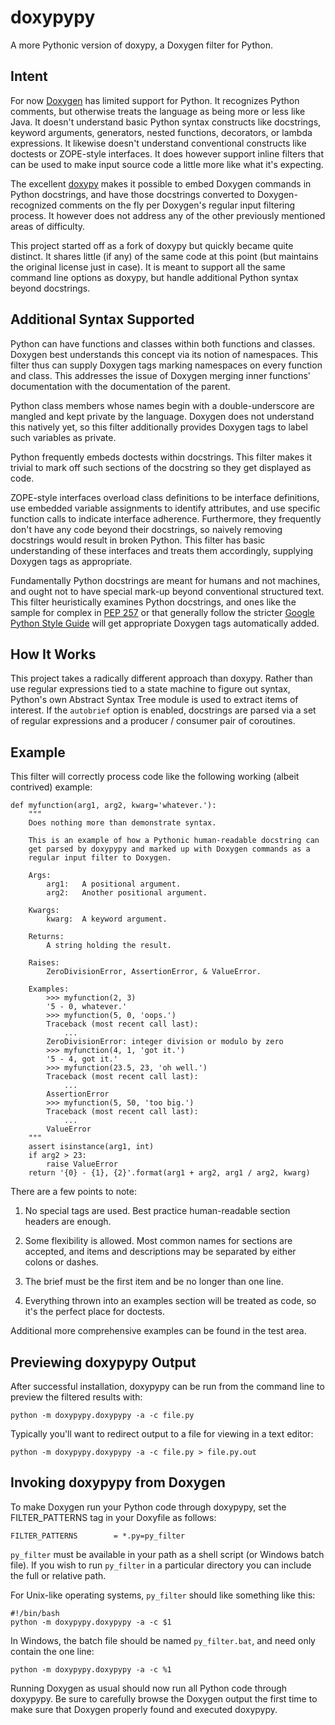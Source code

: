 doxypypy
========

A more Pythonic version of doxypy, a Doxygen filter for Python.

## Intent

For now [Doxygen](http://www.stack.nl/~dimitri/doxygen/) has limited support for
Python.  It recognizes Python comments, but otherwise treats the language as being
more or less like Java.  It doesn't understand basic Python syntax constructs like
docstrings, keyword arguments, generators, nested functions, decorators, or
lambda expressions.  It likewise doesn't understand conventional constructs like
doctests or ZOPE-style interfaces.  It does however support inline filters that
can be used to make input source code a little more like what it's expecting.

The excellent [doxypy](https://github.com/Feneric/doxypy) makes it possible
to embed Doxygen commands in Python docstrings, and have those docstrings
converted to Doxygen-recognized comments on the fly per Doxygen's regular
input filtering process.  It however does not address any of the other
previously mentioned areas of difficulty.

This project started off as a fork of doxypy but quickly became quite distinct.
It shares little (if any) of the same code at this point (but maintains the
original license just in case).  It is meant to support all the same command
line options as doxypy, but handle additional Python syntax beyond docstrings.

## Additional Syntax Supported

Python can have functions and classes within both functions and classes.
Doxygen best understands this concept via its notion of namespaces.  This filter
thus can supply Doxygen tags marking namespaces on every function and class.
This addresses the issue of Doxygen merging inner functions' documentation with
the documentation of the parent.

Python class members whose names begin with a double-underscore are mangled
and kept private by the language.  Doxygen does not understand this natively
yet, so this filter additionally provides Doxygen tags to label such variables
as private.

Python frequently embeds doctests within docstrings.  This filter makes it
trivial to mark off such sections of the docstring so they get displayed as
code.

ZOPE-style interfaces overload class definitions to be interface definitions,
use embedded variable assignments to identify attributes, and use specific
function calls to indicate interface adherence.  Furthermore, they frequently
don't have any code beyond their docstrings, so naively removing docstrings
would result in broken Python.  This filter has basic understanding of these
interfaces and treats them accordingly, supplying Doxygen tags as appropriate.

Fundamentally Python docstrings are meant for humans and not machines, and ought
not to have special mark-up beyond conventional structured text.  This filter
heuristically examines Python docstrings, and ones like the sample for complex
in [PEP 257](http://www.python.org/dev/peps/pep-0257/) or that generally follow
the stricter [Google Python Style Guide](http://google-styleguide.googlecode.com/svn/trunk/pyguide.html?showone=Comments#Comments)
will get appropriate Doxygen tags automatically added.

## How It Works

This project takes a radically different approach than doxypy.  Rather than use
regular expressions tied to a state machine to figure out syntax, Python's own
Abstract Syntax Tree module is used to extract items of interest.  If the
`autobrief` option is enabled, docstrings are parsed via a set of regular
expressions and a producer / consumer pair of coroutines.

## Example

This filter will correctly process code like the following working (albeit
contrived) example:

    def myfunction(arg1, arg2, kwarg='whatever.'):
        """
        Does nothing more than demonstrate syntax.

        This is an example of how a Pythonic human-readable docstring can
        get parsed by doxypypy and marked up with Doxygen commands as a
        regular input filter to Doxygen.

        Args:
            arg1:   A positional argument.
            arg2:   Another positional argument.

        Kwargs:
            kwarg:  A keyword argument.

        Returns:
            A string holding the result.

        Raises:
            ZeroDivisionError, AssertionError, & ValueError.

        Examples:
            >>> myfunction(2, 3)
            '5 - 0, whatever.'
            >>> myfunction(5, 0, 'oops.')
            Traceback (most recent call last):
                ...
            ZeroDivisionError: integer division or modulo by zero
            >>> myfunction(4, 1, 'got it.')
            '5 - 4, got it.'
            >>> myfunction(23.5, 23, 'oh well.')
            Traceback (most recent call last):
                ...
            AssertionError
            >>> myfunction(5, 50, 'too big.')
            Traceback (most recent call last):
                ...
            ValueError
        """
        assert isinstance(arg1, int)
        if arg2 > 23:
            raise ValueError
        return '{0} - {1}, {2}'.format(arg1 + arg2, arg1 / arg2, kwarg)

There are a few points to note:

1.  No special tags are used.  Best practice human-readable section headers
are enough.

2.  Some flexibility is allowed.  Most common names for sections are accepted,
and items and descriptions may be separated by either colons or dashes.

3.  The brief must be the first item and be no longer than one line.

4.  Everything thrown into an examples section will be treated as code, so it's
the perfect place for doctests.

Additional more comprehensive examples can be found in the test area.

## Previewing doxypypy Output

After successful installation, doxypypy can be run from the command line to
preview the filtered results with:

    python -m doxypypy.doxypypy -a -c file.py

Typically you'll want to redirect output to a file for viewing in a text editor:

    python -m doxypypy.doxypypy -a -c file.py > file.py.out

## Invoking doxypypy from Doxygen

To make Doxygen run your Python code through doxypypy, set the FILTER\_PATTERNS
tag in your Doxyfile as follows:

    FILTER_PATTERNS        = *.py=py_filter

`py_filter` must be available in your path as a shell script (or Windows batch
file).  If you wish to run `py_filter` in a particular directory you can include
the full or relative path.

For Unix-like operating systems, `py_filter` should like something like this:

    #!/bin/bash
    python -m doxypypy.doxypypy -a -c $1

In Windows, the batch file should be named `py_filter.bat`, and need only
contain the one line:

    python -m doxypypy.doxypypy -a -c %1

Running Doxygen as usual should now run all Python code through doxypypy.  Be
sure to carefully browse the Doxygen output the first time to make sure that
Doxygen properly found and executed doxypypy.
